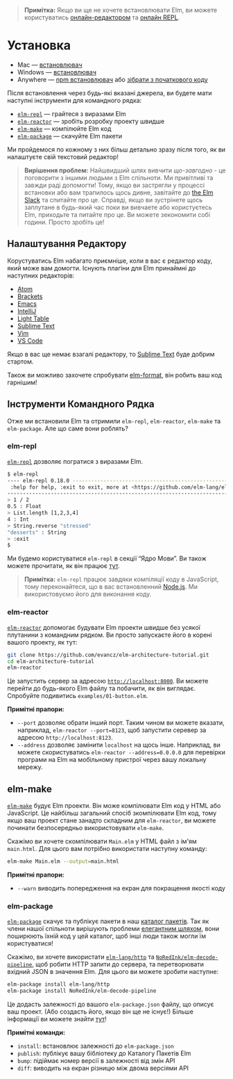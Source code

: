 > **Примітка:** Якщо ви ще не хочете встановлювати Elm, ви можете користуватись [онлайн-редактором](http://elm-lang.org/try) та [онлайн REPL](http://elmrepl.cuberoot.in/).


# Установка

  * Mac &mdash; [встановлювач][mac]
  * Windows &mdash; [встановлювач][win]
  * Anywhere &mdash; [npm встановлювач][npm] або [зібрати з початкового коду][build]

[mac]: http://install.elm-lang.org/Elm-Platform-0.18.pkg
[win]: http://install.elm-lang.org/Elm-Platform-0.18.exe
[npm]: https://www.npmjs.com/package/elm
[build]: https://github.com/elm-lang/elm-platform

Після встановлення через будь-які вказані джерела, ви будете мати наступні інструменти для командного рядка:

- [`elm-repl`](#elm-repl) &mdash; грайтеся з виразами Elm
- [`elm-reactor`](#elm-reactor) &mdash; зробіть розробку проекту швидше
- [`elm-make`](#elm-make) &mdash; компілюйте Elm код
- [`elm-package`](#elm-package) &mdash; скачуйте Elm пакети

Ми пройдемося по кожному з них більш детально зразу після того, як ви налаштуєте свій текстовий редактор!

> **Вирішення проблем:** Найшвидший шлях вивчити *що-завгодно* - це поговорити з іншими людьми з Elm спільноти. Ми привітливі та завжди раді допомогти! Тому, якщо ви застрягли у процессі встановки або вам трапилось щось дивне, завітайте до [the Elm Slack](http://elmlang.herokuapp.com/) та спитайте про це. Справді, якщо ви зустрінете щось заплутане в будь-який час поки ви вивчаете або користуєтесь Elm, приходьте та питайте про це. Ви можете зекономити собі години. Просто зробіть це!

## Налаштування Редактору

Корустуватись Elm набагато приємніше, коли в вас є редактор коду, який може вам домогти. Існують плагіни для Elm принаймні до наступних редакторів:

  * [Atom](https://atom.io/packages/language-elm)
  * [Brackets](https://github.com/lepinay/elm-brackets)
  * [Emacs](https://github.com/jcollard/elm-mode)
  * [IntelliJ](https://github.com/durkiewicz/elm-plugin)
  * [Light Table](https://github.com/rundis/elm-light)
  * [Sublime Text](https://packagecontrol.io/packages/Elm%20Language%20Support)
  * [Vim](https://github.com/lambdatoast/elm.vim)
  * [VS Code](https://github.com/sbrink/vscode-elm)

Якщо в вас ще немає взагалі редактору, то [Sublime Text](https://www.sublimetext.com/) буде добрим стартом.

Також ви можливо захочете спробувати [elm-format][], він робить ваш код гарнішим!

[elm-format]: https://github.com/avh4/elm-format


## Інструменти Командного Рядка

Отже ми встановили Elm та отримили `elm-repl`, `elm-reactor`, `elm-make` та `elm-package`. Але що саме вони роблять?

### elm-repl

[`elm-repl`](https://github.com/elm-lang/elm-repl) дозволяє погратися з виразами Elm.

```bash
$ elm-repl
---- elm-repl 0.18.0 -----------------------------------------------------------
 :help for help, :exit to exit, more at <https://github.com/elm-lang/elm-repl>
--------------------------------------------------------------------------------
> 1 / 2
0.5 : Float
> List.length [1,2,3,4]
4 : Int
> String.reverse "stressed"
"desserts" : String
> :exit
$
```

Ми будемо користуватися `elm-repl` в секції &ldquo;Ядро Мови&rdquo;. Ви також можете прочитати, як він працює [тут](https://github.com/elm-lang/elm-repl/blob/master/README.md).

> **Примітка:**  `elm-repl` працює завдяки компіляції коду в JavaScript, тому переконайтеся, що в вас встановленний [Node.js](http://nodejs.org/). Ми використовуємо його для виконання коду.


### elm-reactor

[`elm-reactor`](https://github.com/elm-lang/elm-reactor) допомогає будувати Elm проекти швидше без усякої плутанини з командним рядком. Ви просто запускаєте його в корені вашого проекту, як тут:

```bash
git clone https://github.com/evancz/elm-architecture-tutorial.git
cd elm-architecture-tutorial
elm-reactor
```

Це запустить сервер за адресою [`http://localhost:8000`](http://localhost:8000). Ви можете перейти до будь-якого Elm файлу та побачити, як він виглядає. Спробуйте подивитись `examples/01-button.elm`.

**Примітні прапори:**

- `--port` дозволяє обрати інший порт. Таким чином ви можете вказати, наприклад,
  `elm-reactor --port=8123`, щоб запустити серевер за адресою `http://localhost:8123`.
- `--address` дозволяє замінити `localhost` на щось інше. Наприклад, ви можете
  скористуватись `elm-reactor --address=0.0.0.0` для перевірки програми на Elm
  на мобільному пристрої через вашу локальну мережу.


## elm-make

[`elm-make`](https://github.com/elm-lang/elm-make) будує Elm проекти. Він може компілювати Elm код у HTML або JavaScript. Це найбільш загальний спосіб зкомпілювати Elm код, тому якщо ваш проект стане занадто складним для `elm-reactor`, ви можете починати безпосередньо використовувати `elm-make`.

Скажімо ви хочете скомпілювати `Main.elm` у HTML файл з ім'ям `main.html`. Для цього вам потрібно використати наступну команду:

```bash
elm-make Main.elm --output=main.html
```

**Примітні прапори:**

- `--warn` виводить попередження на екран для покращення якості коду


### elm-package

[`elm-package`](https://github.com/elm-lang/elm-package) скачує та публікує пакети в наш [каталог пакетів](http://package.elm-lang.org/). Так як члени нашої спільноти вирішують проблеми [елегантним шляхом](http://package.elm-lang.org/help/design-guidelines), вони поширюють їхній код у цей каталог, щоб інші люди також могли їм користуватися!

Скажімо, ви хочете використати [`elm-lang/http`][http] та [`NoRedInk/elm-decode-pipeline`][pipe], щоб робити HTTP запити до сервера, та перетворювати вхідний JSON в значення Elm. Для цього ви можете зробити наступне:

[http]: http://package.elm-lang.org/packages/elm-lang/http/latest
[pipe]: http://package.elm-lang.org/packages/NoRedInk/elm-decode-pipeline/latest

```bash
elm-package install elm-lang/http
elm-package install NoRedInk/elm-decode-pipeline
```

Це додасть залежності до вашого `elm-package.json` файлу, що описує ваш проект. (Або создасть його, якщо він ще не існує!) Більше інформації ви можете знайти [тут](https://github.com/elm-lang/elm-package)!

**Примітні команди:**

- `install`: встановлює залежності до `elm-package.json`
- `publish`: публікує вашу бібліотеку до Каталогу Пакетів Elm
- `bump`: підіймає номер версії в залежності від змін API
- `diff`: виводить на екран різницю між двома версіями API
